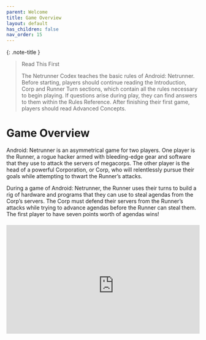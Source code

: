 ```yaml
---
parent: Welcome
title: Game Overview
layout: default
has_children: false
nav_order: 15
---
```

{: .note-title }
> Read This First
>
> The Netrunner Codex teaches the basic rules of Android: Netrunner. Before starting, players should continue reading the Introduction, Corp and Runner Turn sections, which contain all the rules necessary to begin playing. If questions arise during play, they can find answers to them within the Rules Reference. After finishing their first game, players should read Advanced Concepts.

# Game Overview

Android: Netrunner is an asymmetrical game for two players. One player is the Runner, a rogue hacker armed with bleeding-edge gear and software that they use to attack the servers of megacorps. The other player is the head of a powerful Corporation, or Corp, who will relentlessly pursue their goals while attempting to thwart the Runner’s attacks.

During a game of Android: Netrunner, the Runner uses their turns to build a rig of hardware and programs that they can use to steal agendas from the Corp’s servers. The Corp must defend their servers from the Runner’s attacks while trying to advance agendas before the Runner can steal them. The first player to have seven points worth of agendas wins!

<div style="display: flex; justify-content: center; margin-top: 20px;">
    <div style="position: relative; padding-bottom: 56.25%; width: 100%; max-width: 560px; height: 0; overflow: hidden;">
<iframe width="560" height="315" src="https://www.youtube-nocookie.com/embed/1dtvARFeCvw?si=IDwFzW3dTG1ZDWC9" title="YouTube video player" frameborder="0" allow="accelerometer; autoplay; clipboard-write; encrypted-media; gyroscope; picture-in-picture; web-share" referrerpolicy="strict-origin-when-cross-origin" allowfullscreen></iframe>
  </div>
</div>
